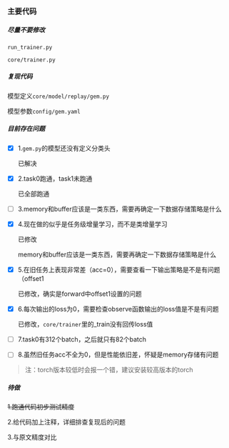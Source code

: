 ### 主要代码

##### 尽量不要修改

`run_trainer.py`

`core/trainer.py`

##### 复现代码

模型定义`core/model/replay/gem.py`

模型参数`config/gem.yaml`

##### 目前存在问题

- [x] 1.`gem.py`的模型还没有定义分类头

  已解决

- [x] 2.task0跑通，task1未跑通

  已全部跑通

- [ ] 3.memory和buffer应该是一类东西，需要再确定一下数据存储策略是什么

- [x] 4.现在做的似乎是任务级增量学习，而不是类增量学习

  已修改

  memory和buffer应该是一类东西，需要再确定一下数据存储策略是什么

- [x] 5.在旧任务上表现非常差（acc=0），需要查看一下输出策略是不是有问题（offset1

  已修改，确实是forward中offset1设置的问题

- [x] 6.每次输出的loss为0，需要检查observe函数输出的loss值是不是有问题

  已修改，`core/trainer`里的_train没有回传loss值

- [ ] 7.task0有312个batch，之后就只有82个batch
- [ ] 8.虽然旧任务acc不全为0，但是性能依旧差，怀疑是memory存储有问题

> 注：torch版本较低时会报一个错，建议安装较高版本的torch



##### 待做

~~1.跑通代码初步测试精度~~

2.给代码加上注释，详细排查复现后的问题

3.与原文精度对比